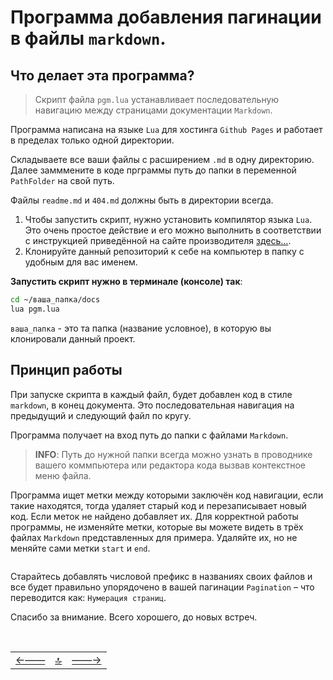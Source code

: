 # **Программа** добавления пагинации в файлы `markdown`.

## Что делает эта программа?

>Скрипт файла `pgm.lua` устанавливает последовательную навигацию между страницами документации `Markdown`.

Программа написана на языке ` Lua ` для хостинга `Github Pages` и работает в пределах только одной директории.

Складываете все ваши файлы с расширением `.md` в одну директорию. Далее замммените в коде прграммы путь до папки в переменной `PathFolder` на свой путь. 

Файлы `readme.md` и `404.md` должны быть в директории всегда.

 1. Чтобы запустить скрипт, нужно установить компилятор языка `Lua`. Это очень простое действие и его можно выполнить в соответствии с инструкцией приведённой на сайте производителя [здесь…](https://lua.org/start.html).
 2. Клонируйте данный репозиторий к себе на компьютер в папку с удобным для вас именем.


 **Запустить скрипт нужно в терминале (консоле) так**:

 ```sh
 cd ~/ваша_папка/docs 
 lua pgm.lua
 ```

`ваша_папка` - это та папка (название условное), в которую вы клонировали данный проект.

 ## Принцип работы

При запуске скрипта в каждый файл, будет добавлен код в стиле `markdown`, в конец документа. Это последовательная навигация на предыдущий и следующий файл по кругу.

Программа получает на вход путь до папки с файлами `Markdown`.

> **INFO**: Путь до нужной папки всегда можно узнать в проводнике вашего коммпьютера или редактора кода вызвав контекстное меню файла.

 Программа ищет метки между которыми заключён код навигации, если такие находятся, тогда удаляет старый код и перезаписывает новый код. Если меток не найдено добавляет их. Для корректной работы программы, не изменяйте метки, которые вы можете видеть в трёх файлах `Markdown` представленных для примера. Удаляйте их, но не меняйте сами метки `start` и `end`.

 ```html

 ```

 Старайтесь добавлять числовой префикс в названиях своих файлов и все будет правильно упорядочено в вашей пагинации `Pagination` – что переводится как: `Нумерация страниц`.

  Спасибо за внимание. 
  Всего хорошего, до новых встреч.


<!--ystm_start-->
<br>

 |||| 
 |:---|:---:|---:| 
 [←——](404.md)|[ 🔝 ](#)|[——→](001-file.md) 

 <br>
<!--ystm_end-->

